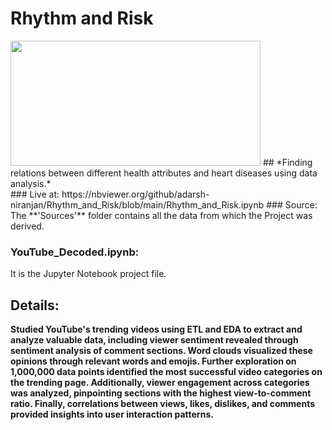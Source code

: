 # Rhythm and Risk
<img src="https://cardiologistnashik.in/wp-content/uploads/2021/08/istock-3733724-640.jpg" width=400 height=200>
## *Finding relations between different health attributes and heart diseases using data analysis.* </br>
### Live at:
https://nbviewer.org/github/adarsh-niranjan/Rhythm_and_Risk/blob/main/Rhythm_and_Risk.ipynb
### Source:
The **'Sources'** folder contains all the data from which the Project was derived. <br>

### YouTube_Decoded.ipynb:
It is the Jupyter Notebook project file.

## Details:
**Studied YouTube's trending videos using ETL and EDA to extract and analyze valuable data, including viewer sentiment revealed through sentiment analysis of comment sections. Word clouds visualized these opinions through relevant words and emojis. Further exploration on 1,000,000 data points identified the most successful video categories on the trending page. Additionally, viewer engagement across categories was analyzed, pinpointing sections with the highest view-to-comment ratio. Finally, correlations between views, likes, dislikes, and comments provided insights into user interaction patterns.**
